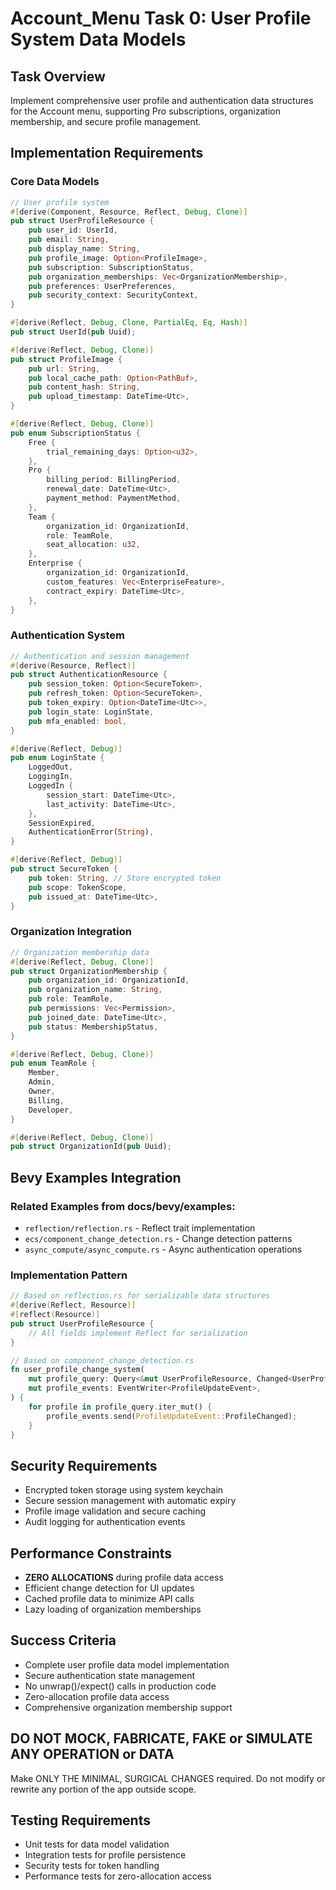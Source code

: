 # Account_Menu Task 0: User Profile System Data Models

## Task Overview
Implement comprehensive user profile and authentication data structures for the Account menu, supporting Pro subscriptions, organization membership, and secure profile management.

## Implementation Requirements

### Core Data Models
```rust
// User profile system
#[derive(Component, Resource, Reflect, Debug, Clone)]
pub struct UserProfileResource {
    pub user_id: UserId,
    pub email: String,
    pub display_name: String,
    pub profile_image: Option<ProfileImage>,
    pub subscription: SubscriptionStatus,
    pub organization_memberships: Vec<OrganizationMembership>,
    pub preferences: UserPreferences,
    pub security_context: SecurityContext,
}

#[derive(Reflect, Debug, Clone, PartialEq, Eq, Hash)]
pub struct UserId(pub Uuid);

#[derive(Reflect, Debug, Clone)]
pub struct ProfileImage {
    pub url: String,
    pub local_cache_path: Option<PathBuf>,
    pub content_hash: String,
    pub upload_timestamp: DateTime<Utc>,
}

#[derive(Reflect, Debug, Clone)]
pub enum SubscriptionStatus {
    Free {
        trial_remaining_days: Option<u32>,
    },
    Pro {
        billing_period: BillingPeriod,
        renewal_date: DateTime<Utc>,
        payment_method: PaymentMethod,
    },
    Team {
        organization_id: OrganizationId,
        role: TeamRole,
        seat_allocation: u32,
    },
    Enterprise {
        organization_id: OrganizationId,
        custom_features: Vec<EnterpriseFeature>,
        contract_expiry: DateTime<Utc>,
    },
}
```

### Authentication System
```rust
// Authentication and session management
#[derive(Resource, Reflect)]
pub struct AuthenticationResource {
    pub session_token: Option<SecureToken>,
    pub refresh_token: Option<SecureToken>,
    pub token_expiry: Option<DateTime<Utc>>,
    pub login_state: LoginState,
    pub mfa_enabled: bool,
}

#[derive(Reflect, Debug)]
pub enum LoginState {
    LoggedOut,
    LoggingIn,
    LoggedIn {
        session_start: DateTime<Utc>,
        last_activity: DateTime<Utc>,
    },
    SessionExpired,
    AuthenticationError(String),
}

#[derive(Reflect, Debug)]
pub struct SecureToken {
    pub token: String, // Store encrypted token
    pub scope: TokenScope,
    pub issued_at: DateTime<Utc>,
}
```

### Organization Integration
```rust
// Organization membership data
#[derive(Reflect, Debug, Clone)]
pub struct OrganizationMembership {
    pub organization_id: OrganizationId,
    pub organization_name: String,
    pub role: TeamRole,
    pub permissions: Vec<Permission>,
    pub joined_date: DateTime<Utc>,
    pub status: MembershipStatus,
}

#[derive(Reflect, Debug, Clone)]
pub enum TeamRole {
    Member,
    Admin,
    Owner,
    Billing,
    Developer,
}

#[derive(Reflect, Debug, Clone)]
pub struct OrganizationId(pub Uuid);
```

## Bevy Examples Integration

### Related Examples from docs/bevy/examples:
- `reflection/reflection.rs` - Reflect trait implementation
- `ecs/component_change_detection.rs` - Change detection patterns
- `async_compute/async_compute.rs` - Async authentication operations

### Implementation Pattern
```rust
// Based on reflection.rs for serializable data structures
#[derive(Reflect, Resource)]
#[reflect(Resource)]
pub struct UserProfileResource {
    // All fields implement Reflect for serialization
}

// Based on component_change_detection.rs
fn user_profile_change_system(
    mut profile_query: Query<&mut UserProfileResource, Changed<UserProfileResource>>,
    mut profile_events: EventWriter<ProfileUpdateEvent>,
) {
    for profile in profile_query.iter_mut() {
        profile_events.send(ProfileUpdateEvent::ProfileChanged);
    }
}
```

## Security Requirements
- Encrypted token storage using system keychain
- Secure session management with automatic expiry
- Profile image validation and secure caching
- Audit logging for authentication events

## Performance Constraints
- **ZERO ALLOCATIONS** during profile data access
- Efficient change detection for UI updates  
- Cached profile data to minimize API calls
- Lazy loading of organization memberships

## Success Criteria
- Complete user profile data model implementation
- Secure authentication state management
- No unwrap()/expect() calls in production code
- Zero-allocation profile data access
- Comprehensive organization membership support

## DO NOT MOCK, FABRICATE, FAKE or SIMULATE ANY OPERATION or DATA
Make ONLY THE MINIMAL, SURGICAL CHANGES required. Do not modify or rewrite any portion of the app outside scope.

## Testing Requirements
- Unit tests for data model validation
- Integration tests for profile persistence  
- Security tests for token handling
- Performance tests for zero-allocation access